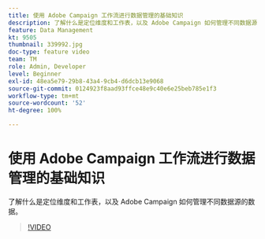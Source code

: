 ```yaml
---
title: 使用 Adobe Campaign 工作流进行数据管理的基础知识
description: 了解什么是定位维度和工作表，以及 Adobe Campaign 如何管理不同数据源的数据。
feature: Data Management
kt: 9505
thumbnail: 339992.jpg
doc-type: feature video
team: TM
role: Admin, Developer
level: Beginner
exl-id: 48ea5e79-29b8-43a4-9cb4-d6dcb13e9068
source-git-commit: 0124923f8aad93ffce48e9c40e6e25beb785e1f3
workflow-type: tm+mt
source-wordcount: '52'
ht-degree: 100%

---
```


# 使用 Adobe Campaign 工作流进行数据管理的基础知识

了解什么是定位维度和工作表，以及 Adobe Campaign 如何管理不同数据源的数据。

>[!VIDEO](https://video.tv.adobe.com/v/339992?quality=12)
